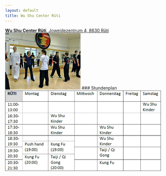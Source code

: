 ```yaml
---
layout: default
title: Wu Shu Center Rüti
---
```


<a href="http://map.search.ch/rueti/joweid-zentrum-4" target="_blank">
<strong>Wu Shu Center Rüti</strong>, Joweidezentrum 4, 8630 Rüti
</a>
<img class="ifloat-right" src="/images/raum_rueti.jpg" alt="Trainingsraum Rüti">
### Stundenplan

<img src="/images/stundenplaene/stundenplan-rueti.png" alt="Stundenplan Rüti">